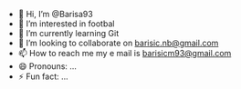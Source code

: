 - 👋 Hi, I’m @Barisa93
- 👀 I’m interested in footbal
- 🌱 I’m currently learning Git
- 💞️ I’m looking to collaborate on barisic.nb@gmail.com
- 📫 How to reach me my e mail is barisicm93@gmail.com
- 😄 Pronouns: ...
- ⚡ Fun fact: ...

<!---
Barisa93/Barisa93 is a ✨ special ✨ repository because its `README.md` (this file) appears on your GitHub profile.
You can click the Preview link to take a look at your changes.
--->
